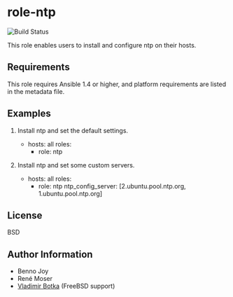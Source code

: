 role-ntp
========

![Build Status](https://travis-ci.org/vbotka/ansible-role-ntp.svg?branch=master)

This role enables users to install and configure ntp on their hosts.

Requirements
------------

This role requires Ansible 1.4 or higher, and platform requirements are listed
in the metadata file.

Examples
--------

1) Install ntp and set the default settings.

	- hosts: all
	  roles:
	    - role: ntp

2) Install ntp and set some custom servers.

	- hosts: all
	  roles:
	    - role: ntp
	      ntp_config_server: [2.ubuntu.pool.ntp.org, 1.ubuntu.pool.ntp.org]

License
-------

BSD

Author Information
------------------

- Benno Joy
- René Moser
- [Vladimir Botka](https://botka.link) (FreeBSD support)
